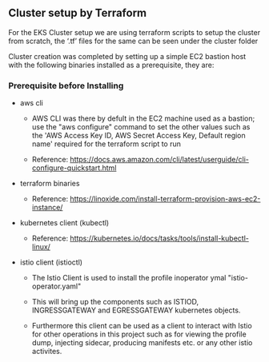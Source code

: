 ## Cluster setup by Terraform

For the EKS Cluster setup we are using  terraform scripts to setup the cluster from scratch, the ‘.tf’ files for the same can be seen under the cluster folder 

Cluster creation was completed by setting up a simple EC2  bastion host with the following binaries installed as a prerequisite, they are:

### Prerequisite before Installing

- aws cli

    - AWS CLI was there by defult in the EC2 machine used as a bastion; use the "aws configure" command to set the other values such as the 'AWS Access Key ID, AWS Secret Access Key, Default region name' required for the terraform script to run

    - Reference: https://docs.aws.amazon.com/cli/latest/userguide/cli-configure-quickstart.html

- terraform binaries

    - Reference: https://linoxide.com/install-terraform-provision-aws-ec2-instance/

- kubernetes client (kubectl)

    - Reference: https://kubernetes.io/docs/tasks/tools/install-kubectl-linux/

- istio client (istioctl)

    - The Istio Client is used to install the profile inoperator ymal "istio-operator.yaml"

    - This will bring up the components such as ISTIOD, INGRESSGATEWAY and EGRESSGATEWAY kubernetes objects. 

    - Furthermore this client can be used as a client to interact with Istio for other operations in this project   such as for viewing the profile dump, injecting sidecar, producing manifests etc. or any other istio activites. 
	